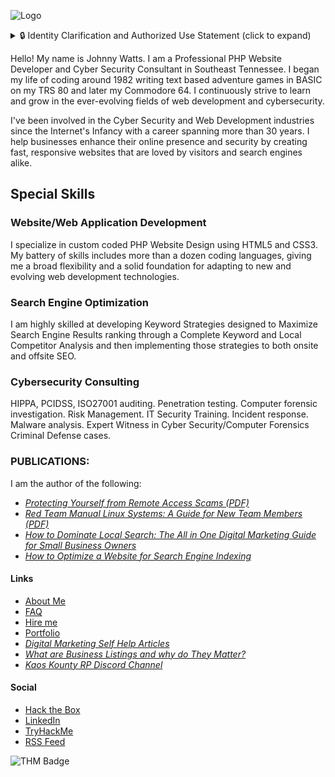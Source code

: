 ![Logo](https://kdgwebsolutions.com/assets/img/johnny-watts-web-developer-athens-tn-portfolio.png)

<details>
<summary>🔒 Identity Clarification and Authorized Use Statement (click to expand)</summary>

## Identity Clarification and Authorized Use Statement  
**Issued by: Johnny Watts (aka. "Kaotick Jay", "kaotickj", "DJ Kaotick Jay")**  
**Date: May 16, 2025**

I, KaotickJ, also known as Kaotick Jay in professional cybersecurity circles and DJ Kaotick Jay in music and artistic communities, am making this statement to clearly define the boundaries of my personal brand, online identity, and professional representation.

✅ Authorized Names / Handles

The following identifiers are official and used by me across various domains, including cybersecurity, digital publishing, red team engagements, musical forums, and professional networking:

    KaotickJ (preferred short username/screenname)
    
    Kaotick Jay (preferred professional alias used for authorship and public engagements)
    
    DJ Kaotick Jay (used in music and creative arts communities)

These aliases may appear on content I have authored, music I have produced, social platforms I use, or professional accounts I maintain. All uses are within my full authorization.

❌ Unauthorized and Impersonated Variants

Any name or handle beginning with the string:

    "kaotic" (with a "c") rather than "kaotick" (with a "k")

is not me, does not represent my identity, and may constitute a case of unauthorized impersonation or misuse of my brand.

Examples include (but are not limited to):

    kaoticjay
    
    kaotic_j
    
    djkaoticjay

    Any similar spelling variation attempting to resemble KaotickJ or DJ Kaotick Jay

If you encounter such names misrepresenting themselves as me, I ask that you report them immediately to the platform in question. Impersonation of a cybersecurity professional or DJ with a recognized digital and authorial footprint can have legal ramifications, especially if misleading, defamatory, or abusive behavior is involved.

📢 Public & Legal Use

This statement may be used:

    As a reference in verifying my online or professional identity
    
    To dispute false claims or impersonation
    
    In DMCA takedown notices, platform reports, and cease-and-desist demands
    
    To clarify brand ownership and authorship in content attribution disputes

For verification or inquiries regarding the authenticity of any account or publication bearing my name, I can be contacted through verified channels upon request.
Signed,

Johnnys Watts, aka, "Kaotick Jay", "kaotickj", "DJ Kaotick Jay"
Cybersecurity Professional | Red Team Expert | Author | DJ Kaotick Jay

</details>

Hello! My name is Johnny Watts. I am a Professional PHP Website Developer and Cyber Security Consultant in Southeast Tennessee. I began my life of coding around 1982 writing text based adventure games in BASIC on my TRS 80 and later my Commodore 64. I continuously strive to learn and grow in the ever-evolving fields of web development and cybersecurity.    

I've been involved in the Cyber Security and Web Development industries since the Internet's Infancy with a career spanning more than 30 years. I help businesses enhance their online presence and security by creating fast, responsive websites that are loved by visitors and search engines alike.

Special Skills
--------------

### **Website/Web Application Development**

I specialize in custom coded PHP Website Design using HTML5 and CSS3. My battery of skills includes more than a dozen coding languages, giving me a broad flexibility and a solid foundation for adapting to new and evolving web development technologies.  

### **Search Engine Optimization**

I am highly skilled at developing Keyword Strategies designed to Maximize Search Engine Results ranking through a Complete Keyword and Local Competitor Analysis and then implementing those strategies to both onsite and offsite SEO. 
### **Cybersecurity Consulting**

HIPPA, PCIDSS, ISO27001 auditing. Penetration testing. Computer forensic investigation. Risk Management. IT Security Training. Incident response. Malware analysis. Expert Witness in Cyber Security/Computer Forensics Criminal Defense cases.  

### **PUBLICATIONS**: ###
I am the author of the following:
*   [_Protecting Yourself from Remote Access Scams (PDF)_](https://kdgwebsolutions.com/Protecting-Yourself-from-Remote-Access-Scams.pdf) 
*   [_Red Team Manual Linux Systems: A Guide for New Team Members (PDF)_](https://kdgwebsolutions.com/Red-Team-Manual-Linux-Systems.pdf)
*   [_How to Dominate Local Search: The All in One Digital Marketing Guide for Small Business Owners_](https://kdgwebsolutions.com/How-to-Dominate-Local-Search.pdf)
*   [_How to Optimize a Website for Search Engine Indexing_](https://kdgwebsolutions.com/how-to-optimize-a-website-for-search-engine-indexing.pdf)

#### **Links** ####
*   [About Me](https://kdgwebsolutions.com/about-me)
*   [FAQ](https://kdgwebsolutions.com/frequently-asked-questions)
*   [Hire me](https://kdgwebsolutions.com/hire-a-professional-web-designer-athens-tn)
*   [Portfolio](https://kdgwebsolutions.com/portfolio)
*   [_Digital Marketing Self Help Articles_](https://kdgwebsolutions.com/digital-marketing-self-help-articles)
*   [_What are Business Listings and why do They Matter?_](https://kdgwebsolutions.com/what-are-business-listings-and-why-do-they-matter)
*   [_Kaos Kounty RP Discord Channel_](https://discord.gg/sRraDxN5)
#### **Social** ####
*   [Hack the Box](https://app.hackthebox.com/profile/476578)
*   [LinkedIn](https://www.linkedin.com/in/johnny-watts-695751125/)
*   [TryHackMe](https://tryhackme.com/p/kaotickj)
*   [RSS Feed](https://kdgwebsolutions.com/feed.xml)

![THM Badge](https://tryhackme-badges.s3.amazonaws.com/kaotickj.png)

